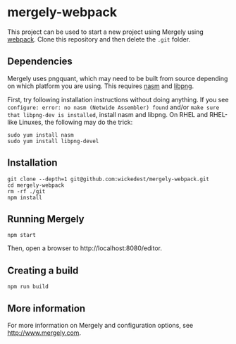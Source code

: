 # mergely-webpack

This project can be used to start a new project using Mergely using [webpack](https://webpack.js.org/).  Clone this repository and then delete the `.git` folder.

## Dependencies
Mergely uses pngquant, which may need to be built from source depending on which platform you are using. This requires [nasm](https://www.nasm.us/) and [libpng](http://www.libpng.org/pub/png/libpng.html).

First, try following installation instructions without doing anything. If you see `configure: error: no nasm (Netwide Assembler) found` and/or `make sure that libpng-dev is installed`, install nasm and libpng. On RHEL and RHEL-like Linuxes, the following may do the trick: 

```
sudo yum install nasm
sudo yum install libpng-devel
```

## Installation

```
git clone --depth=1 git@github.com:wickedest/mergely-webpack.git
cd mergely-webpack
rm -rf ./git
npm install
```

## Running Mergely

```
npm start
```

Then, open a browser to http://localhost:8080/editor.

## Creating a build

```
npm run build
```

## More information

For more information on Mergely and configuration options, see http://www.mergely.com.
